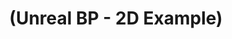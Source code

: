 ---
layout: default
title: "(Unreal BP - 2D Example)"
parent: "(Unreal 🚀)"
has_children: true
nav_order: 2
---
